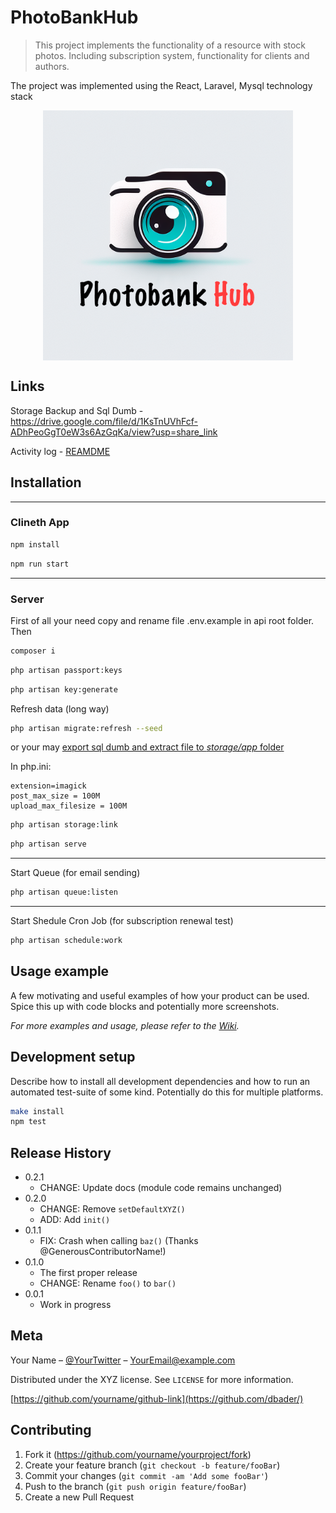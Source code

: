 # PhotoBankHub
> This project implements the functionality of a resource with stock photos. Including subscription system, functionality for clients and authors.


The project was implemented using the React, Laravel, Mysql technology stack


<img 
src="assets/logo/logo_with_lable.png" 
alt="Markdownify" 
width="400" 
style="max-width: 100%; display: block; margin: 0 auto;" 
/>


## Links 

Storage Backup and Sql Dumb - https://drive.google.com/file/d/1KsTnUVhFcf-ADhPeoGgT0eW3s6AzGqKa/view?usp=share_link

Activity log - [REAMDME](/api/README.md)

## Installation

---
### Clineth App


```sh 
npm install 
```

```sh 
npm run start 
```

--- 

### Server

First of all your need copy and rename file .env.example in api  root folder.
<br />
Then 


```sh
composer i
```

```sh
php artisan passport:keys
```

```sh 
php artisan key:generate
```

Refresh data (long way)
```sh 
php artisan migrate:refresh --seed 
```
or your may [export sql dumb and extract file to <i>storage/app</i> folder](https://drive.google.com/file/d/1KsTnUVhFcf-ADhPeoGgT0eW3s6AzGqKa/view?usp=share_link) 


In php.ini: 

```
extension=imagick
post_max_size = 100M
upload_max_filesize = 100M
```

```sh
php artisan storage:link
```

```sh
php artisan serve
```


--- 
Start Queue (for email sending)
```sh
php artisan queue:listen 
```
--- 
Start Shedule Cron Job (for subscription renewal test)
```sh
php artisan schedule:work 
```


## Usage example

A few motivating and useful examples of how your product can be used. Spice this up with code blocks and potentially more screenshots.

_For more examples and usage, please refer to the [Wiki][wiki]._

## Development setup

Describe how to install all development dependencies and how to run an automated test-suite of some kind. Potentially do this for multiple platforms.

```sh
make install
npm test
```

## Release History

* 0.2.1
    * CHANGE: Update docs (module code remains unchanged)
* 0.2.0
    * CHANGE: Remove `setDefaultXYZ()`
    * ADD: Add `init()`
* 0.1.1
    * FIX: Crash when calling `baz()` (Thanks @GenerousContributorName!)
* 0.1.0
    * The first proper release
    * CHANGE: Rename `foo()` to `bar()`
* 0.0.1
    * Work in progress

## Meta

Your Name – [@YourTwitter](https://twitter.com/dbader_org) – YourEmail@example.com

Distributed under the XYZ license. See ``LICENSE`` for more information.

[https://github.com/yourname/github-link](https://github.com/dbader/)

## Contributing

1. Fork it (<https://github.com/yourname/yourproject/fork>)
2. Create your feature branch (`git checkout -b feature/fooBar`)
3. Commit your changes (`git commit -am 'Add some fooBar'`)
4. Push to the branch (`git push origin feature/fooBar`)
5. Create a new Pull Request

<!-- Markdown link & img dfn's -->
[npm-image]: https://img.shields.io/npm/v/datadog-metrics.svg?style=flat-square
[npm-url]: https://npmjs.org/package/datadog-metrics
[npm-downloads]: https://img.shields.io/npm/dm/datadog-metrics.svg?style=flat-square
[travis-image]: https://img.shields.io/travis/dbader/node-datadog-metrics/master.svg?style=flat-square
[travis-url]: https://travis-ci.org/dbader/node-datadog-metrics
[wiki]: https://github.com/yourname/yourproject/wiki
